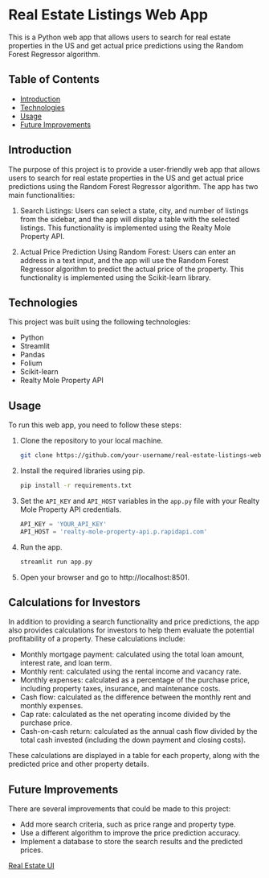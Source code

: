 # Real Estate Listings Web App

This is a Python web app that allows users to search for real estate properties in the US and get actual price predictions using the Random Forest Regressor algorithm.

## Table of Contents

- [Introduction](#introduction)
- [Technologies](#technologies)
- [Usage](#usage)
- [Future Improvements](#future-improvements)

## Introduction

The purpose of this project is to provide a user-friendly web app that allows users to search for real estate properties in the US and get actual price predictions using the Random Forest Regressor algorithm. The app has two main functionalities:

1. Search Listings: Users can select a state, city, and number of listings from the sidebar, and the app will display a table with the selected listings. This functionality is implemented using the Realty Mole Property API.

2. Actual Price Prediction Using Random Forest: Users can enter an address in a text input, and the app will use the Random Forest Regressor algorithm to predict the actual price of the property. This functionality is implemented using the Scikit-learn library.

## Technologies

This project was built using the following technologies:

- Python
- Streamlit
- Pandas
- Folium
- Scikit-learn
- Realty Mole Property API

## Usage

To run this web app, you need to follow these steps:

1. Clone the repository to your local machine.

    ```bash
    git clone https://github.com/your-username/real-estate-listings-web-app.git
    ```

2. Install the required libraries using pip.

    ```bash
    pip install -r requirements.txt
    ```

3. Set the `API_KEY` and `API_HOST` variables in the `app.py` file with your Realty Mole Property API credentials.

    ```python
    API_KEY = 'YOUR_API_KEY'
    API_HOST = 'realty-mole-property-api.p.rapidapi.com'
    ```

4. Run the app.

    ```bash
    streamlit run app.py
    ```

5. Open your browser and go to http://localhost:8501.

## Calculations for Investors

In addition to providing a search functionality and price predictions, the app also provides calculations for investors to help them evaluate the potential profitability of a property. These calculations include:

- Monthly mortgage payment: calculated using the total loan amount, interest rate, and loan term.
- Monthly rent: calculated using the rental income and vacancy rate.
- Monthly expenses: calculated as a percentage of the purchase price, including property taxes, insurance, and maintenance costs.
- Cash flow: calculated as the difference between the monthly rent and monthly expenses.
- Cap rate: calculated as the net operating income divided by the purchase price.
- Cash-on-cash return: calculated as the annual cash flow divided by the total cash invested (including the down payment and closing costs).

These calculations are displayed in a table for each property, along with the predicted price and other property details.

## Future Improvements

There are several improvements that could be made to this project:

- Add more search criteria, such as price range and property type.
- Use a different algorithm to improve the price prediction accuracy.
- Implement a database to store the search results and the predicted prices. 

[Real Estate UI](https://bensmook-realtychain-real-app-trx0et.streamlit.app/)
